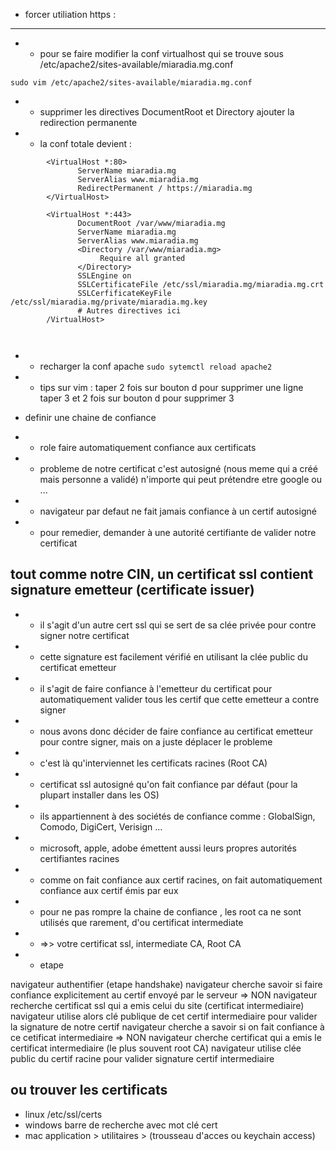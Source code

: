 * forcer utiliation https :
__________________________________________________________
* * pour se faire modifier la conf virtualhost qui se trouve sous /etc/apache2/sites-available/miaradia.mg.conf

```sudo vim /etc/apache2/sites-available/miaradia.mg.conf```

* * supprimer les directives DocumentRoot et Directory
ajouter la redirection permanente

* * la conf totale devient :

```
        <VirtualHost *:80>
               ServerName miaradia.mg
               ServerAlias www.miaradia.mg  
               RedirectPermanent / https://miaradia.mg
        </VirtualHost> 

        <VirtualHost *:443>
               DocumentRoot /var/www/miaradia.mg
               ServerName miaradia.mg
               ServerAlias www.miaradia.mg  
               <Directory /var/www/miaradia.mg>
                    Require all granted
               </Directory>
               SSLEngine on
               SSLCertificateFile /etc/ssl/miaradia.mg/miaradia.mg.crt
               SSLCerfificateKeyFile /etc/ssl/miaradia.mg/private/miaradia.mg.key
               # Autres directives ici
        /VirtualHost>      
          


```

* * recharger la conf apache
```sudo sytemctl reload apache2```

* * tips sur vim : taper 2 fois sur bouton d pour supprimer une ligne
taper 3 et 2 fois sur bouton d pour supprimer 3 

* definir une chaine de confiance
* * role faire automatiquement confiance aux certificats 
* * probleme de notre certificat c'est autosigné (nous meme qui a créé mais personne a validé) n'importe qui peut prétendre etre google ou ...
* * navigateur par defaut ne fait jamais confiance à un certif autosigné
* * pour remedier, demander à une autorité certifiante de valider notre certificat
## tout comme notre CIN, un certificat ssl contient signature emetteur (certificate issuer)
* * il s'agit d'un autre cert ssl qui se sert de sa clée privée pour contre signer notre certificat
* * cette signature est facilement vérifié en utilisant la clée public du certificat emetteur 
* * il s'agit de faire confiance à l'emetteur du certificat pour automatiquement valider tous les certif que cette emetteur a contre signer
* * nous avons donc décider de faire confiance au certificat emetteur pour contre signer, mais on a juste déplacer le probleme
* * c'est là qu'interviennet les certificats racines (Root CA)
* * certificat ssl autosigné qu'on fait confiance par défaut (pour la plupart installer dans les OS)
* * ils appartiennent à des sociétés de confiance comme : GlobalSign, Comodo, DigiCert, Verisign ...
* * microsoft, apple, adobe émettent aussi leurs propres autorités certifiantes racines 
* * comme on fait confiance aux certif racines, on fait automatiquement confiance aux certif émis par eux 
* * pour ne pas rompre la chaine de confiance , les root ca ne sont utilisés que rarement, d'ou certificat intermediate
* * =>> votre certificat ssl, intermediate CA, Root CA
* * etape

navigateur authentifier (etape handshake)
navigateur cherche savoir si faire confiance explicitement au certif envoyé par le serveur => NON
navigateur recherche certificat ssl qui a emis celui du site (certificat intermediaire)
navigateur utilise alors clé publique de cet certif intermediaire pour valider la signature de notre certif 
navigateur cherche a savoir si on fait confiance à ce cetificat intermediaire => NON
navigateur cherche certificat qui a emis le certificat intermediaire (le plus souvent root CA)
navigateur utilise clée public du certif racine pour valider signature certif intermediaire

## ou trouver les certificats
* linux /etc/ssl/certs
* windows barre de recherche avec mot clé cert
* mac application  > utilitaires > (trousseau d'acces ou keychain access)